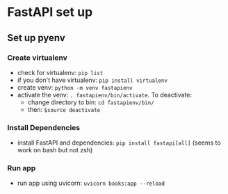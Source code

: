 # FastAPI set up

## Set up pyenv

### Create virtualenv

-   check for virtualenv: `pip list`
-   if you don't have virtualenv: `pip install virtualenv`
-   create venv: `python -m venv fastapienv`
-   activate the venv: `. fastapienv/bin/activate`. To deactivate:
    -   change directory to bin:
        `cd fastapienv/bin/`
    -   then: `$source deactivate`

### Install Dependencies

-   install FastAPI and dependencies: `pip install fastapi[all]`
    (seems to work on bash but not zsh)

### Run app

-   run app using uvicorn: `uvicorn books:app --reload`
